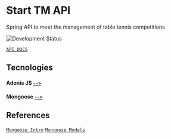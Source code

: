 # Start TM API

Spring API to meet the management of table tennis competitions

![Development Status](https://img.shields.io/badge/Development-In%20Progress-green.svg)

[`API DOCS`](https://app.swaggerhub.com/apis/marlonsecundo/startm/1.0.0)

## Tecnologies

#### Adonis JS [`-->`](https://adonisjs.com/)
#### Mongoose  [`-->`](https://mongoosejs.com/) 

## References

[`Mongoose Intro`](https://github.com/juampi92/adonis-mongoose-model/blob/master/instructions.md)
[`Mongoose Models`](https://medium.com/@juampi92/mongoose-models-with-the-mighty-adonis-js-715cd83b923f)